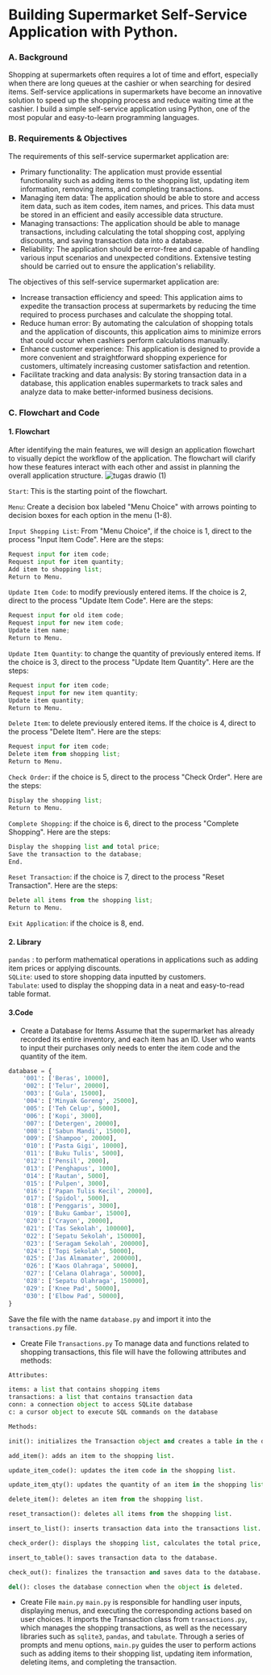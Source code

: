 # Building Supermarket Self-Service Application with Python.
### A. Background
Shopping at supermarkets often requires a lot of time and effort, especially when there are long queues at the cashier or when searching for desired items. Self-service applications in supermarkets have become an innovative solution to speed up the shopping process and reduce waiting time at the cashier. I build a simple self-service application using Python, one of the most popular and easy-to-learn programming languages.
### B. Requirements & Objectives
The requirements of this self-service supermarket application are:
* Primary functionality: The application must provide essential functionality such as adding items to the shopping list, updating item information, removing items, and completing transactions.
* Managing item data: The application should be able to store and access item data, such as item codes, item names, and prices. This data must be stored in an efficient and easily accessible data structure.
* Managing transactions: The application should be able to manage transactions, including calculating the total shopping cost, applying discounts, and saving transaction data into a database.
* Reliability: The application should be error-free and capable of handling various input scenarios and unexpected conditions. Extensive testing should be carried out to ensure the application's reliability.

The objectives of this self-service supermarket application are:<br>
* Increase transaction efficiency and speed: This application aims to expedite the transaction process at supermarkets by reducing the time required to process purchases and calculate the shopping total.
* Reduce human error: By automating the calculation of shopping totals and the application of discounts, this application aims to minimize errors that could occur when cashiers perform calculations manually.
* Enhance customer experience: This application is designed to provide a more convenient and straightforward shopping experience for customers, ultimately increasing customer satisfaction and retention.
* Facilitate tracking and data analysis: By storing transaction data in a database, this application enables supermarkets to track sales and analyze data to make better-informed business decisions.

### C. Flowchart and Code
#### 1. Flowchart
After identifying the main features, we will design an application flowchart to visually depict the workflow of the application. The flowchart will clarify how these features interact with each other and assist in planning the overall application structure.
![tugas drawio (1)](https://user-images.githubusercontent.com/54851225/236612303-9a3818c9-6b89-42ce-9c2e-2700511fe0cb.png)


`Start`: This is the starting point of the flowchart.

`Menu`: Create a decision box labeled "Menu Choice" with arrows pointing to decision boxes for each option in the menu (1-8).

`Input Shopping List`: From "Menu Choice", if the choice is 1, direct to the process "Input Item Code". Here are the steps:

```python
Request input for item code;
Request input for item quantity;
Add item to shopping list;
Return to Menu.
```
`Update Item Code`: to modify previously entered items. If the choice is 2, direct to the process "Update Item Code". Here are the steps:

```python
Request input for old item code;
Request input for new item code;
Update item name;
Return to Menu.
```
`Update Item Quantity`: to change the quantity of previously entered items. If the choice is 3, direct to the process "Update Item Quantity". Here are the steps:

```python
Request input for item code;
Request input for new item quantity;
Update item quantity;
Return to Menu.
```
`Delete Item`: to delete previously entered items. If the choice is 4, direct to the process "Delete Item". Here are the steps:

```python
Request input for item code;
Delete item from shopping list;
Return to Menu.
```
`Check Order`: if the choice is 5, direct to the process "Check Order". Here are the steps:

```python
Display the shopping list;
Return to Menu.
```
`Complete Shopping`: if the choice is 6, direct to the process "Complete Shopping". Here are the steps:

```python
Display the shopping list and total price;
Save the transaction to the database;
End.
```
`Reset Transaction`: if the choice is 7, direct to the process "Reset Transaction". Here are the steps:

```python
Delete all items from the shopping list;
Return to Menu.
```
`Exit Application`: if the choice is 8, end.

#### 2. Library
```pandas``` : to perform mathematical operations in applications such as adding item prices or applying discounts. <br>
```SQLite```: used to store shopping data inputted by customers. <br>
```Tabulate```: used to display the shopping data in a neat and easy-to-read table format. <br>

#### 3.Code
* Create a Database for Items
Assume that the supermarket has already recorded its entire inventory, and each item has an ID. User who wants to input their purchases only needs to enter the item code and the quantity of the item.
```python
database = {
    '001': ['Beras', 10000],
    '002': ['Telur', 20000],
    '003': ['Gula', 15000],
    '004': ['Minyak Goreng', 25000],
    '005': ['Teh Celup', 5000],
    '006': ['Kopi', 3000],
    '007': ['Detergen', 20000],
    '008': ['Sabun Mandi', 15000],
    '009': ['Shampoo', 20000],
    '010': ['Pasta Gigi', 10000],
    '011': ['Buku Tulis', 5000],
    '012': ['Pensil', 2000],
    '013': ['Penghapus', 1000],
    '014': ['Rautan', 5000],
    '015': ['Pulpen', 3000],
    '016': ['Papan Tulis Kecil', 20000],
    '017': ['Spidol', 5000],
    '018': ['Penggaris', 3000],
    '019': ['Buku Gambar', 15000],
    '020': ['Crayon', 20000],
    '021': ['Tas Sekolah', 100000],
    '022': ['Sepatu Sekolah', 150000],
    '023': ['Seragam Sekolah', 200000],
    '024': ['Topi Sekolah', 50000],
    '025': ['Jas Almamater', 200000],
    '026': ['Kaos Olahraga', 50000],
    '027': ['Celana Olahraga', 50000],
    '028': ['Sepatu Olahraga', 150000],
    '029': ['Knee Pad', 50000],
    '030': ['Elbow Pad', 50000],
}
```
Save the file with the name `database.py` and import it into the `transactions.py` file.

* Create File ```Transactions.py```
To manage data and functions related to shopping transactions, this file will have the following attributes and methods:
```python
Attributes:

items: a list that contains shopping items
transactions: a list that contains transaction data
conn: a connection object to access SQLite database
c: a cursor object to execute SQL commands on the database
```
```python
Methods:

init(): initializes the Transaction object and creates a table in the database if it does not exist.

add_item(): adds an item to the shopping list.

update_item_code(): updates the item code in the shopping list.

update_item_qty(): updates the quantity of an item in the shopping list.

delete_item(): deletes an item from the shopping list.

reset_transaction(): deletes all items from the shopping list.

insert_to_list(): inserts transaction data into the transactions list.

check_order(): displays the shopping list, calculates the total price, and applies any discounts.

insert_to_table(): saves transaction data to the database.

check_out(): finalizes the transaction and saves data to the database.

del(): closes the database connection when the object is deleted.
```
* Create File `main.py`
`main.py` is responsible for handling user inputs, displaying menus, and executing the corresponding actions based on user choices. It imports the Transaction class from `transactions.py`, which manages the shopping transactions, as well as the necessary libraries such as `sqlite3`, `pandas`, and `tabulate`. Through a series of prompts and menu options, `main.py` guides the user to perform actions such as adding items to their shopping list, updating item information, deleting items, and completing the transaction.
